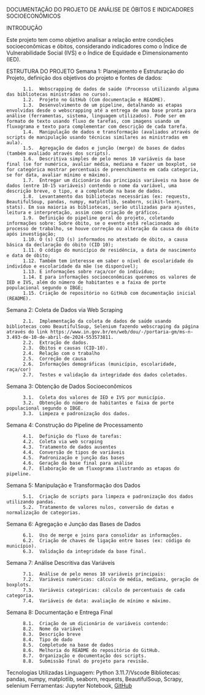 DOCUMENTAÇÃO DO PROJETO DE ANÁLISE DE ÓBITOS E INDICADORES SOCIOECONÔMICOS

INTRODUÇÃO

Este projeto tem como objetivo analisar a relação entre condições socioeconômicas e óbitos, considerando indicadores como o Índice de Vulnerabilidade Social (IVS) e o Índice de Equidade e Dimensionamento (IED).

ESTRUTURA DO PROJETO
Semana 1: Planejamento e Estruturação do Projeto, definição dos objetivos do projeto e fontes de dados:

          1.1.	Webscrapping de dados de saúde (Processo utilizando alguma das bibliotecas ministradas no curso).
          1.2.	Projeto no GitHub (Com documentação e README).
          1.3.	Desenvolvimento de um pipeline, detalhando as etapas envolvidas desde o webscrapping até a entrega de uma base pronta para análise (ferramentas, sistema, linguagem utilizados). Pode ser em formato de texto usando fluxo de tarefas, com imagens usando um fluxograma e texto para complementar com descrição de cada tarefa.
          1.4.	Manipulação de dados e transformação (avaliados através de scripts de manipulação usando técnicas similares as ministradas em aula).
          1.5.	Agregação de dados e junção (merge) de bases de dados (também avaliado através dos scripts).
          1.6.	Descritiva simples de pelo menos 10 variáveis da base final (se for numérica, avaliar média, mediana e fazer um boxplot, se for categórica mostrar percentuais de preenchimento em cada categoria, se for data, avaliar mínimo e máximo).
          1.7.	Entregar um dicionário das principais variáveis na base de dados (entre 10-15 variáveis) contendo o nome da variável, uma descrição breve, o tipo, e a completude na base de dados.
          1.8.	Levantamento das bibliotecas necessárias (ex: requests, BeautifulSoup, pandas, numpy, matplotlib, seaborn, scikit-learn, stats). Em sua maioria as bibliotecas, serão utilizadas para ajustes, leitura e interpretação, assim como criação de gráficos.
          1.9.	Definição do pipeline geral do projeto, coletando informações sobre: Sobre óbito, se o evento está relacionado ao processo de trabalho, se houve correção ou alteração da causa do óbito após investigação;
          1.10.	O (s) CID (s) informados no atestado de óbito, a causa básica da declaração do óbito (CID 10);
          1.11.	O código do município de residência, a data de nascimento e data de óbito;
          1.12.	Também tem interesse em saber o nível de escolaridade do indivíduo e escolaridade da mãe (se disponível);
          1.13.	E informações sobre raça/cor do indivíduo;
          1.14.	E para informações socioeconômicas queremos os valores de IED e IVS, além do número de habitantes e a faixa de porte populacional segundo o IBGE;
          1.15.	Criação de repositório no GitHub com documentação inicial (README).

Semana 2: Coleta de Dados via Web Scraping

          2.1.	Implementação da coleta de dados de saúde usando bibliotecas como BeautifulSoup, Selenium fazendo webscraping da página através do link https://www.in.gov.br/en/web/dou/-/portaria-gm/ms-n-3.493-de-10-de-abril-de-2024-553573811.          
          2.2.	Extração de dados.          
          2.3.	Óbitos e causas (CID-10).          
          2.4.	Relação com o trabalho          
          2.5.	Correção de causa          
          2.6.	Informações demográficas (município, escolaridade, raça/cor)          
          2.7.	Testes e validação da integridade dos dados coletados.
          
Semana 3: Obtenção de Dados Socioeconômicos

          3.1.	Coleta dos valores de IED e IVS por município.          
          3.2.	Obtenção do número de habitantes e faixa de porte populacional segundo o IBGE.
          3.3.	Limpeza e padronização dos dados.
          
Semana 4: Construção do Pipeline de Processamento

          4.1.	Definição do fluxo de tarefas: 
          4.2.	Coleta via web scraping
          4.3.	Tratamento de dados ausentes
          4.4.	Conversão de tipos de variáveis
          4.5.	Padronização e junção das bases
          4.6.	Geração da base final para análise
          4.7.	Elaboração de um fluxograma ilustrando as etapas do pipeline.
          
Semana 5: Manipulação e Transformação dos Dados

          5.1.	Criação de scripts para limpeza e padronização dos dados utilizando pandas.
          5.2.	Tratamento de valores nulos, conversão de datas e normalização de categorias.
          
Semana 6: Agregação e Junção das Bases de Dados

          6.1.	Uso de merge e joins para consolidar as informações.
          6.2.	Criação de chaves de ligação entre bases (ex: código do município).
          6.3.	Validação da integridade da base final.
          
Semana 7: Análise Descritiva das Variáveis

          7.1.	Análise de pelo menos 10 variáveis principais: 
          7.2.	Variáveis numéricas: cálculo de média, mediana, geração de boxplots.
          7.3.	Variáveis categóricas: cálculo de percentuais de cada categoria.
          7.4.	Variáveis de data: avaliação de mínimo e máximo.

Semana 8: Documentação e Entrega Final

          8.1.	Criação de um dicionário de variáveis contendo: 
          8.2.	Nome da variável
          8.3.	Descrição breve
          8.4.	Tipo de dado
          8.5.	Completude na base de dados
          8.6.	Melhoria do README do repositório do GitHub.
          8.7.	Organização e documentação dos scripts.
          8.8.	Submissão final do projeto para revisão.

Tecnologias Utilizadas
Linguagem: Python 3.11.7/Vscode
Bibliotecas: pandas, numpy, matplotlib, seaborn, requests, BeautifulSoup, Scrapy, selenium
Ferramentas: Jupyter Notebook, [GitHub](https://github.com/Macedosouza2024/Engenharia-de-dados)
